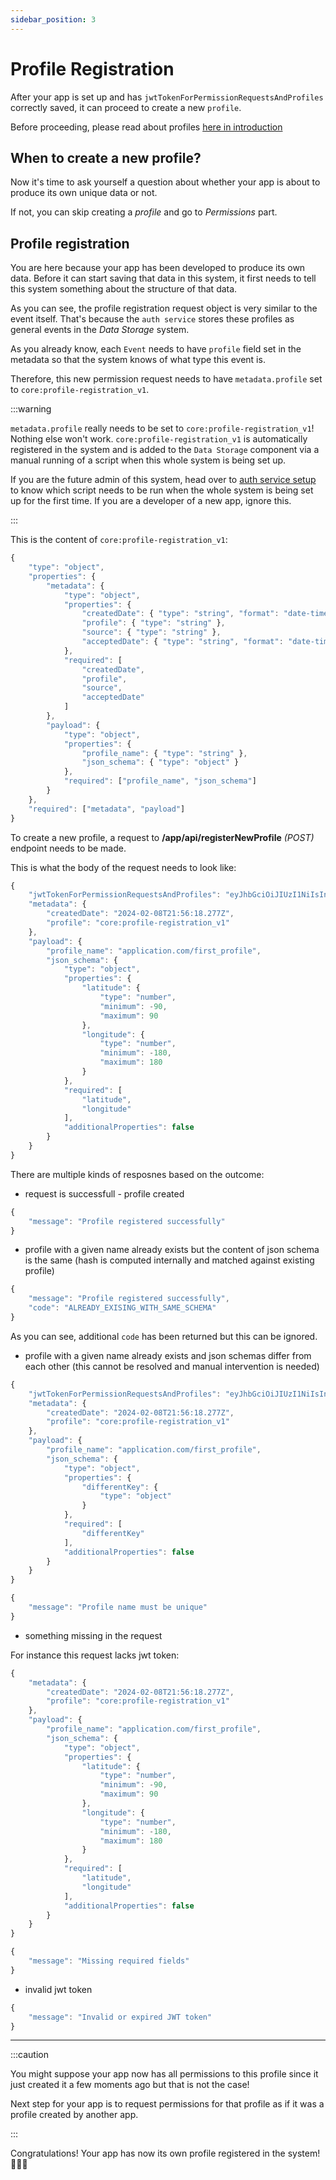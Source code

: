```yaml
---
sidebar_position: 3
---
```


# Profile Registration

After your app is set up and has `jwtTokenForPermissionRequestsAndProfiles` correctly saved, it can proceed to create a new `profile`.

Before proceeding, please read about profiles [here in introduction](/docs/main-system/introduction/aspects-of-system-and-vocabulary#profile)

## When to create a new profile?

Now it's time to ask yourself a question about whether your app is about to produce its own unique data or not.

If not, you can skip creating a *profile* and go to *Permissions* part.

## Profile registration

You are here because your app has been developed to produce its own data. Before it can start saving that data in this system, it first needs to tell this system something about the structure of that data.

As you can see, the profile registration request object is very similar to the event itself. That's because the `auth service` stores these profiles as general events in the *Data Storage* system.

As you already know, each `Event` needs to have `profile` field set in the metadata so that the system knows of what type this event is.

Therefore, this new permission request needs to have `metadata.profile` set to `core:profile-registration_v1`.

:::warning 

`metadata.profile` really needs to be set to `core:profile-registration_v1`! Nothing else won't work. `core:profile-registration_v1` is automatically registered in the system and is added to the `Data Storage` component via a manual running of a script when this whole system is being set up.

If you are the future admin of this system, head over to [auth service setup](./setup) to know which script needs to be run when the whole system is being set up for the first time. If you are a developer of a new app, ignore this.

:::

This is the content of `core:profile-registration_v1`:

```js title="core:profile-registration_v1"
{
    "type": "object",
    "properties": {
        "metadata": {
            "type": "object",
            "properties": {
                "createdDate": { "type": "string", "format": "date-time" },
                "profile": { "type": "string" },
                "source": { "type": "string" },
                "acceptedDate": { "type": "string", "format": "date-time" }
            },
            "required": [
                "createdDate",
                "profile",
                "source",
                "acceptedDate"
            ]
        },
        "payload": { 
            "type": "object",
            "properties": {
                "profile_name": { "type": "string" },
                "json_schema": { "type": "object" }
            },
            "required": ["profile_name", "json_schema"]
        }
    },
    "required": ["metadata", "payload"]
}
```

To create a new profile, a request to **/app/api/registerNewProfile** *(POST)* endpoint needs to be made.

This is what the body of the request needs to look like:

```js title="body of /app/api/registerNewProfile request"
{
    "jwtTokenForPermissionRequestsAndProfiles": "eyJhbGciOiJIUzI1NiIsInR5cCI6IkpXVCJ9.eyJhcHBJZCI6IjY1ZmFlMDk0N2E5MGI0YTUyNjNhNDk4MCIsIm5hbWVEZWZpbmVkQnlVc2VyIjoiTXkgTmV3IEFwcGxpY2F0aW9uIiwibmFtZURlZmluZWRCeUFwcCI6ImFwcGxpY2F0aW9uLmNvbSIsImlhdCI6MTcxMDk0MDcxMywiZXhwIjoxMTE3ODIyMDcxM30.3zHTC0_igQKfzjF8uZadJLkmd4qRXY_hePd_M6pmPj0",
    "metadata": {
        "createdDate": "2024-02-08T21:56:18.277Z",
        "profile": "core:profile-registration_v1"
    },
    "payload": {
        "profile_name": "application.com/first_profile",
        "json_schema": {
            "type": "object",
            "properties": {
                "latitude": {
                    "type": "number",
                    "minimum": -90,
                    "maximum": 90
                },
                "longitude": {
                    "type": "number",
                    "minimum": -180,
                    "maximum": 180
                }
            },
            "required": [
                "latitude",
                "longitude"
            ],
            "additionalProperties": false
        }
    }
}
```

There are multiple kinds of resposnes based on the outcome:

- request is successfull - profile created

```js title="201 (created) response"
{
    "message": "Profile registered successfully"
}
```

- profile with a given name already exists but the content of json schema is the same (hash is computed internally and matched against existing profile)

```js title="201 (created) response (profile name uniquness broken but pardoned due to the json schema being same)"
{
    "message": "Profile registered successfully",
    "code": "ALREADY_EXISING_WITH_SAME_SCHEMA"
}
```

As you can see, additional `code` has been returned but this can be ignored.

- profile with a given name already exists and json schemas differ from each other (this cannot be resolved and manual intervention is needed)

```js title="different json schema with the same name as above"
{
    "jwtTokenForPermissionRequestsAndProfiles": "eyJhbGciOiJIUzI1NiIsInR5cCI6IkpXVCJ9.eyJhcHBJZCI6IjY1ZmFlMDk0N2E5MGI0YTUyNjNhNDk4MCIsIm5hbWVEZWZpbmVkQnlVc2VyIjoiTXkgTmV3IEFwcGxpY2F0aW9uIiwibmFtZURlZmluZWRCeUFwcCI6ImFwcGxpY2F0aW9uLmNvbSIsImlhdCI6MTcxMDk0MDcxMywiZXhwIjoxMTE3ODIyMDcxM30.3zHTC0_igQKfzjF8uZadJLkmd4qRXY_hePd_M6pmPj0",
    "metadata": {
        "createdDate": "2024-02-08T21:56:18.277Z",
        "profile": "core:profile-registration_v1"
    },
    "payload": {
        "profile_name": "application.com/first_profile",
        "json_schema": {
            "type": "object",
            "properties": {
                "differentKey": {
                    "type": "object"
                }
            },
            "required": [
                "differentKey"
            ],
            "additionalProperties": false
        }
    }
}
```

```js title="400 (bad request)"
{
    "message": "Profile name must be unique"
}
```

- something missing in the request

For instance this request lacks jwt token:

```js title="bad request example"
{
    "metadata": {
        "createdDate": "2024-02-08T21:56:18.277Z",
        "profile": "core:profile-registration_v1"
    },
    "payload": {
        "profile_name": "application.com/first_profile",
        "json_schema": {
            "type": "object",
            "properties": {
                "latitude": {
                    "type": "number",
                    "minimum": -90,
                    "maximum": 90
                },
                "longitude": {
                    "type": "number",
                    "minimum": -180,
                    "maximum": 180
                }
            },
            "required": [
                "latitude",
                "longitude"
            ],
            "additionalProperties": false
        }
    }
}
```

```js title="400 (bad request)"
{
    "message": "Missing required fields"
}
```

- invalid jwt token

```js title="400 (bad request)"
{
    "message": "Invalid or expired JWT token"
}
```

---

:::caution

You might suppose your app now has all permissions to this profile since it just created it a few moments ago but that is not the case! 

Next step for your app is to request permissions for that profile as if it was a profile created by another app.

:::


Congratulations! Your app has now its own profile registered in the system! 🎉🎉🎉